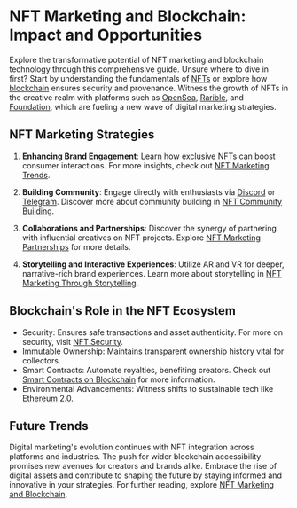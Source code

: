# NFT Marketing and Blockchain: Impact and Opportunities

Explore the transformative potential of NFT marketing and blockchain technology through this comprehensive guide. Unsure where to dive in first? Start by understanding the fundamentals of [NFTs](https://ethereum.org/en/nft/) or explore how [blockchain](https://builtin.com/blockchain) ensures security and provenance. Witness the growth of NFTs in the creative realm with platforms such as [OpenSea](https://opensea.io/), [Rarible](https://rarible.com/), and [Foundation](https://foundation.app/), which are fueling a new wave of digital marketing strategies.

## NFT Marketing Strategies

1. **Enhancing Brand Engagement**: Learn how exclusive NFTs can boost consumer interactions. For more insights, check out [NFT Marketing Trends](https://www.license-token.com/wiki/nft-marketing-trends).

2. **Building Community**: Engage directly with enthusiasts via [Discord](https://discord.com/) or [Telegram](https://telegram.org/). Discover more about community building in [NFT Community Building](https://www.license-token.com/wiki/nft-community-building).

3. **Collaborations and Partnerships**: Discover the synergy of partnering with influential creatives on NFT projects. Explore [NFT Marketing Partnerships](https://www.license-token.com/wiki/nft-marketing-partnerships) for more details.

4. **Storytelling and Interactive Experiences**: Utilize AR and VR for deeper, narrative-rich brand experiences. Learn more about storytelling in [NFT Marketing Through Storytelling](https://www.license-token.com/wiki/nft-marketing-through-storytelling).

## Blockchain's Role in the NFT Ecosystem

- Security: Ensures safe transactions and asset authenticity. For more on security, visit [NFT Security](https://www.license-token.com/wiki/nft-security).
- Immutable Ownership: Maintains transparent ownership history vital for collectors.
- Smart Contracts: Automate royalties, benefiting creators. Check out [Smart Contracts on Blockchain](https://www.license-token.com/wiki/smart-contracts-on-blockchain) for more information.
- Environmental Advancements: Witness shifts to sustainable tech like [Ethereum 2.0](https://ethereum.org/en/eth2/).

## Future Trends

Digital marketing's evolution continues with NFT integration across platforms and industries. The push for wider blockchain accessibility promises new avenues for creators and brands alike. Embrace the rise of digital assets and contribute to shaping the future by staying informed and innovative in your strategies. For further reading, explore [NFT Marketing and Blockchain](https://www.license-token.com/wiki/nft-marketing-and-blockchain).